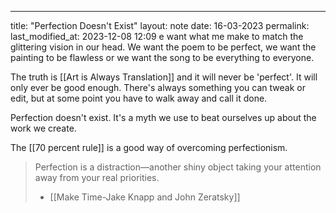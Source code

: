---
title: "Perfection Doesn't Exist"
layout: note
date: 16-03-2023
permalink:
last_modified_at: 2023-12-08 12:09
e want what me make to match the glittering vision in our head. We want the poem to be perfect, we want the painting to be flawless or we want the song to be everything to everyone. 

The truth is [[Art is Always Translation]] and it will never be 'perfect'.  It will only ever be good enough. There's always something you can tweak or edit, but at some point you have to walk away and call it done.

Perfection doesn't exist. It's a myth we use to beat ourselves up about the work we create. 

The [[70 percent rule]] is a good way of overcoming perfectionism.

> Perfection is a distraction—another shiny object taking your attention away from your real priorities.
> - [[Make Time-Jake Knapp and John Zeratsky]]
